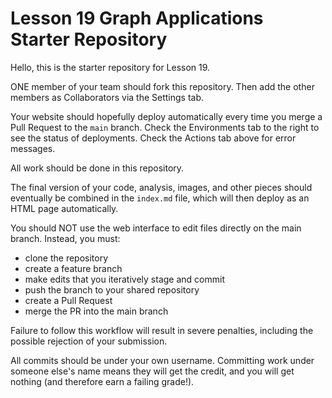 # Lesson 19 Graph Applications Starter Repository

Hello, this is the starter repository for Lesson 19.

ONE member of your team should fork this repository. Then add the other members as Collaborators via the Settings tab.

Your website should hopefully deploy automatically every time you merge a Pull Request to the `main` branch. Check the Environments tab to the right to see the status of deployments. Check the Actions tab above for error messages.

All work should be done in this repository.

The final version of your code, analysis, images, and other pieces should eventually be combined in the `index.md` file, which will then deploy as an HTML page automatically.

You should NOT use the web interface to edit files directly on the main branch. Instead, you must:
- clone the repository
- create a feature branch
- make edits that you iteratively stage and commit
- push the branch to your shared repository
- create a Pull Request
- merge the PR into the main branch

Failure to follow this workflow will result in severe penalties, including the possible rejection of your submission.

All commits should be under your own username. Committing work under someone else's name means they will get the credit, and you will get nothing (and therefore earn a failing grade!).
